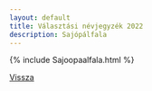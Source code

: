 ```yaml
---
layout: default
title: Választási névjegyzék 2022
description: Sajópálfala
---
```


{% include Sajoopaalfala.html %}

[Vissza](./)